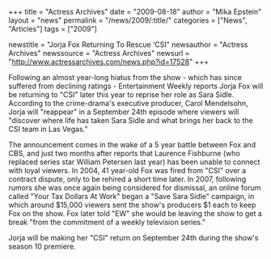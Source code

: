 +++
title = "Actress Archives"
date = "2009-08-18"
author = "Mika Epstein"
layout = "news"
permalink = "/news/2009/:title/"
categories = ["News", "Articles"]
tags = ["2009"]

newstitle = "Jorja Fox Returning To Rescue &#8216;CSI"
newsauthor = "Actress Archives"
newssource = "Actress Archives"
newsurl = "http://www.actressarchives.com/news.php?id=17528"
+++

Following an almost year-long hiatus from the show - which has since suffered from declining ratings - Entertainment Weekly reports Jorja Fox will be returning to "CSI" later this year to reprise her role as Sara Sidle. According to the crime-drama's executive producer, Carol Mendelsohn, Jorja will "reappear" in a September 24th episode where viewers will "discover where life has taken Sara Sidle and what brings her back to the CSI team in Las Vegas."

The announcement comes in the wake of a 5 year battle between Fox and CBS, and just two months after reports that Laurence Fishburne (who replaced series star William Petersen last year) has been unable to connect with loyal viewers. In 2004, 41 year-old Fox was fired from "CSI" over a contract dispute, only to be rehired a short time later. In 2007, following rumors she was once again being considered for dismissal, an online forum called "Your Tax Dollars At Work" began a "Save Sara Sidle" campaign, in which around $15,000 viewers sent the show's producers $1 each to keep Fox on the show. Fox later told "EW" she would be leaving the show to get a break "from the commitment of a weekly television series."

Jorja will be making her "CSI" return on September 24th during the show's season 10 premiere.  
